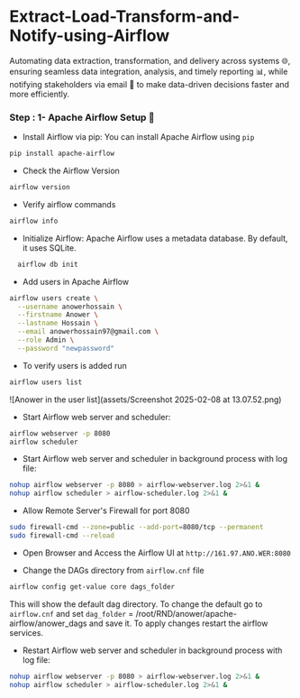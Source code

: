 # Extract-Load-Transform-and-Notify-using-Airflow
Automating data extraction, transformation, and delivery across systems 🌐, ensuring seamless data integration, analysis, and timely reporting 📊, while notifying stakeholders via email 📧 to make data-driven decisions faster and more efficiently.


### Step : 1- Apache Airflow Setup 🚀

- Install Airflow via pip:
You can install Apache Airflow using `pip`
```bash
pip install apache-airflow
```

- Check the Airflow Version
```bash
airflow version
```

- Verify airflow commands
```bash
airflow info
```

- Initialize Airflow:
Apache Airflow uses a metadata database. By default, it uses SQLite.
```bash
  airflow db init
```

- Add users in Apache Airflow
```bash
airflow users create \
  --username anowerhossain \
  --firstname Anower \
  --lastname Hossain \
  --email anowerhossain97@gmail.com \
  --role Admin \
  --password "newpassword"
```
- To verify users is added run

```bash
airflow users list
```
![Anower in the user list](assets/Screenshot 2025-02-08 at 13.07.52.png) 


- Start Airflow web server and scheduler:
```bash
airflow webserver -p 8080 
airflow scheduler
```

- Start Airflow web server and scheduler in background process with log file:
```bash
nohup airflow webserver -p 8080 > airflow-webserver.log 2>&1 &
nohup airflow scheduler > airflow-scheduler.log 2>&1 &
```

- Allow Remote Server's Firewall for port 8080
```bash
sudo firewall-cmd --zone=public --add-port=8080/tcp --permanent
sudo firewall-cmd --reload
```

- Open Browser and Access the Airflow UI at `http://161.97.ANO.WER:8080`

- Change the DAGs directory from `airflow.cnf` file

```bash
airflow config get-value core dags_folder
```
This will show the default dag directory. To change the default go to `airflow.cnf` and set `dag_folder` = /root/RND/anower/apache-airflow/anower_dags and save it. To apply changes restart the airflow services.

- Restart Airflow web server and scheduler in background process with log file:
```bash
nohup airflow webserver -p 8080 > airflow-webserver.log 2>&1 &
nohup airflow scheduler > airflow-scheduler.log 2>&1 &
```




